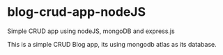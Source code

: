 # blog-crud-app-nodeJS
Simple CRUD app using nodeJS, mongoDB and express.js

This is a simple CRUD Blog app, its using mongodb atlas as its database.
